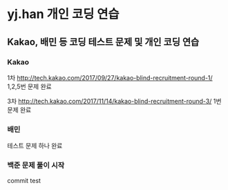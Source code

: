 # yj.han 개인 코딩 연습

## Kakao, 배민 등 코딩 테스트 문제 및 개인 코딩 연습

### Kakao
1차 http://tech.kakao.com/2017/09/27/kakao-blind-recruitment-round-1/
1,2,5번 문제 완료

3차 http://tech.kakao.com/2017/11/14/kakao-blind-recruitment-round-3/
1번 문제 완료

### 배민
테스트 문제 하나 완료

### 백준 문제 풀이 시작

commit test
